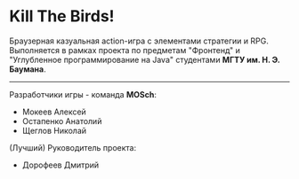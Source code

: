 Kill The Birds!
==========


Браузерная казуальная action-игра с элементами стратегии и RPG.
Выполняется в рамках проекта по предметам "Фронтенд" и "Углубленное программирование на Java" студентами **МГТУ им. Н. Э. Баумана**.

-----

Разработчики игры - команда **MOSch**:

 - Мокеев Алексей
 - Остапенко Анатолий
 - Щеглов Николай


(Лучший) Руководитель проекта:

 - Дорофеев Дмитрий

